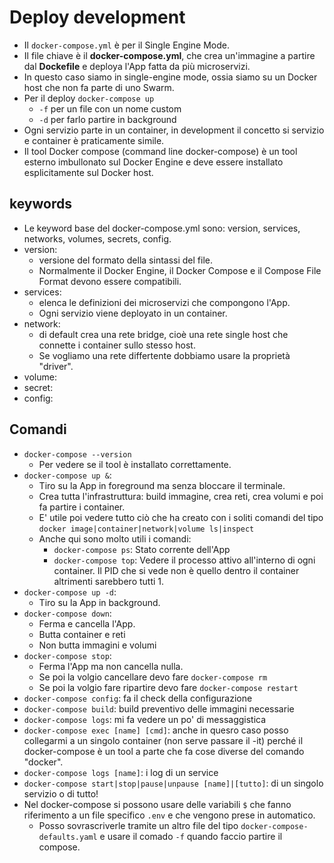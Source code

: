 # Deploy development
* Il `docker-compose.yml` è per il Single Engine Mode.
* Il file chiave è il __docker-compose.yml__, che crea un'immagine a partire dal __Dockefile__ e deploya l'App fatta da più microservizi.
* In questo caso siamo in single-engine mode, ossia siamo su un Docker host che non fa parte di uno Swarm.
* Per il deploy `docker-compose up`
  * `-f` per un file con un nome custom
  * `-d` per farlo partire in background
* Ogni servizio parte in un container, in development il concetto si servizio e container è praticamente simile.
* Il tool Docker compose (command line docker-compose) è un tool esterno imbullonato sul Docker Engine e deve essere installato esplicitamente sul Docker host.

## keywords
* Le keyword base del docker-compose.yml sono: version, services, networks, volumes, secrets, config.
* version:
  * versione del formato della sintassi del file.
  * Normalmente il Docker Engine, il Docker Compose e il Compose File Format devono essere compatibili.
* services:
  * elenca le definizioni dei microservizi che compongono l'App.
  * Ogni servizio viene deployato in un container.
* network:
  * di default crea una rete bridge, cioè una rete single host che connette i container sullo stesso host.
  * Se vogliamo una rete differtente dobbiamo usare la proprietà "driver".
* volume:
* secret:
* config:

## Comandi
* `docker-compose --version`
  * Per vedere se il tool è installato correttamente.
* `docker-compose up &`:
  * Tiro su la App in foreground ma senza bloccare il terminale.
  * Crea tutta l'infrastruttura: build immagine, crea reti, crea volumi e poi fa partire i container.
  * E' utile poi vedere tutto ciò che ha creato con i soliti comandi del tipo `docker image|container|network|volume ls|inspect`
  * Anche qui sono molto utili i comandi:
    * `docker-compose ps`: Stato corrente dell'App
    * `docker-compose top`: Vedere il processo attivo all'interno di ogni container. Il PID che si vede non è quello dentro il container altrimenti sarebbero tutti 1.
* `docker-compose up -d`:
  * Tiro su la App in background.
* `docker-compose down`:
  * Ferma e cancella l'App.
  * Butta container e reti
  * Non butta immagini e volumi
* `docker-compose stop`:
  * Ferma l'App ma non cancella nulla.
  * Se poi la volgio cancellare devo fare `docker-compose rm`
  * Se poi la volgio fare ripartire devo fare `docker-compose restart`
* `docker-compose config`: fa il check della configurazione
* `docker-compose build`: build preventivo delle immagini necessarie
* `docker-compose logs`: mi fa vedere un po' di messaggistica
* `docker-compose exec [name] [cmd]`: anche in quesro caso posso collegarmi a un singolo container (non serve passare il -it) perché il docker-compose è un tool a parte che fa cose diverse del comando "docker".
* `docker-compose logs [name]`: i log di un service
* `docker-compose start|stop|pause|unpause [name]|[tutto]`: di un singolo servizio o di tutto!
* Nel docker-compose si possono usare delle variabili `$` che fanno riferimento a un file specifico `.env` e che vengono prese in automatico. 
  * Posso sovrascriverle tramite un altro file del tipo `docker-compose-defaults.yaml` e usare il comado `-f` quando faccio partire il compose.